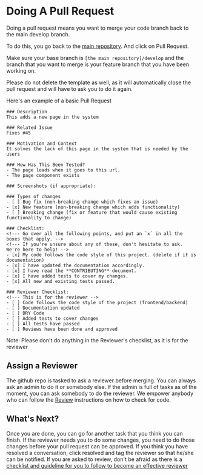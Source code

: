 # Doing A Pull Request

Doing a pull request means you want to merge your code branch back to the main develop branch.

To do this, you go back to the [main repository](https://github.com/gdgphilippines/devfest2018). And click on Pull Request.

Make sure your base branch is `[the main repository]/develop` and the branch that you want to merge is your feature branch that you have been working on.

Please do not delete the template as well, as it will automatically close the pull request and will have to ask you to do it again.

Here's an example of a basic Pull Request

```
### Description
This adds a new page in the system

### Related Issue
Fixes #45

### Motivation and Context
It solves the lack of this page in the system that is needed by the users

### How Has This Been Tested?
- The page loads when it goes to this url.
- The page component exists

### Screenshots (if appropriate):

### Types of changes
- [ ] Bug fix (non-breaking change which fixes an issue)
- [x] New feature (non-breaking change which adds functionality)
- [ ] Breaking change (fix or feature that would cause existing functionality to change)

### Checklist:
<!--- Go over all the following points, and put an `x` in all the boxes that apply. -->
<!--- If you're unsure about any of these, don't hesitate to ask. We're here to help! -->
- [x] My code follows the code style of this project. (delete if it is documentation)
- [x] I have updated the documentation accordingly.
- [x] I have read the **CONTRIBUTING** document.
- [x] I have added tests to cover my changes.
- [x] All new and existing tests passed.

### Reviewer Checklist:
<!--- This is for the reviewer -->
- [ ] Code follows the code style of the project (frontend/backend)
- [ ] Documentation updated
- [ ] DRY Code
- [ ] Added tests to cover changes
- [ ] All tests have passed
- [ ] Reviews have been done and approved
```

Note: Please don't do anything in the Reviewer's checklist, as it is for the reviewer

## Assign a Reviewer

The github repo is tasked to ask a reviewer before merging. You can always ask an admin to do it or somebody else. If the admin is full of tasks as of the moment, you can ask somebody to do the reviewer. We empower anybody who can follow the [Review](Review.md) instructions on how to check for code.

## What's Next?

Once you are done, you can go for another task that you think you can finish. If the reviewer needs you to do some changes, you need to do those changes before your pull request can be approved. If you think you have resolved a conversation, click resolved and tag the reviewer so that he/she can be notified. If you are asked to review, don't be afraid as there is a [checklist and guideline for you to follow to become an effective reviewer](Review.md)